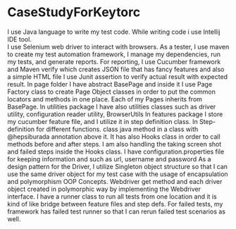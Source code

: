 # CaseStudyForKeytorc
I use Java language to write my test code. While writing code i use Intellij IDE tool.  
I use Selenium web driver to interact with browsers. 
As a tester, I use maven to create my test automation framework, I manage my dependencies, run my tests, and generate reports. 
For reporting, I use Cucumber framework and Maven verify which creates JSON file that has fancy features and also a simple HTML file I use Junit assertion to verify actual result with expected result. 
In page folder I have abstract BasePage and inside it I use Page Factory class to create Page Object classes in order to put the common locators and methods in one place. Each of my Pages inherits from BasePage. 
In utilities package I have also utilities classes such as driver utility, configuration reader utility, BrowserUtils In features package I store my cucumber feature file, and I utilize it in step definition class. 
In Step-definition for different functions. class java method in a class with @hepsiburada annotation above it. It has also Hooks class in order to call methods before and after steps. I am also handling the taking screen shot and failed steps inside the Hooks class. 
I have configuration.properties file for keeping information and such as url, username and password As a design pattern for the Driver, I utilize Singleton object structure so that I can use the same driver object for my test case with the usage of encapsulation and polymorphism OOP Concepts.
Webdriver get method and each driver object created in polymorphic way by implementing the Webdriver interface. I have a runner class to run all tests from one location and it is kind of like bridge between feature files and step defs. 
For failed tests, my framework has failed test runner so that I can rerun failed test scenarios as well.

